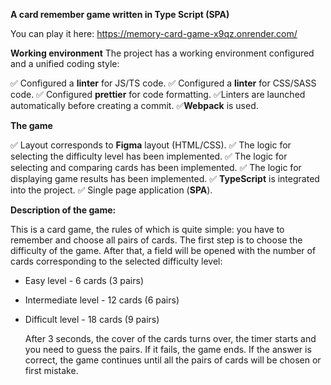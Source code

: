 **A card remember game written in Type Script (SPA)**

You can play it here: https://memory-card-game-x9qz.onrender.com/

**Working environment**
The project has a working environment configured and a unified coding style:
 
✅ Configured a **linter** for JS/TS code.
✅ Configured a **linter** for CSS/SASS code.
✅ Configured **prettier** for code formatting.
✅Linters are launched automatically before creating a commit.
✅**Webpack** is used.

**The game**

✅ Layout corresponds to **Figma** layout (HTML/CSS).
✅ The logic for selecting the difficulty level has been implemented.
✅ The logic for selecting and comparing cards has been implemented.
✅ The logic for displaying game results has been implemented.
✅ **TypeScript** is integrated into the project.
✅ Single page application (**SPA**).


**Description of the game:**

This is a card game, the rules of which is quite simple: you have to remember and choose all pairs of cards.
The first step is to choose the difficulty of the game. After that, a field will be opened with the number of cards corresponding to the selected difficulty level:
- Easy level - 6 cards (3 pairs)
- Intermediate level - 12 cards (6 pairs)
- Difficult level - 18 cards (9 pairs)

  After 3 seconds, the cover of the cards turns over, the timer starts and you need to guess the pairs. 
If it fails, the game ends. If the answer is correct, the game continues until all the pairs of cards will be chosen or first mistake.
